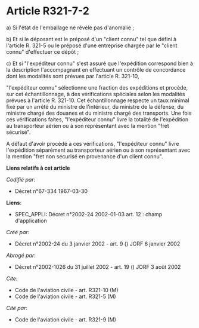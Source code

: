 # Article R321-7-2

a) Si l'état de l'emballage ne révèle pas d'anomalie ;

b) Et si le déposant est le préposé d'un "client connu" tel que défini à l'article R. 321-5 ou le préposé d'une entreprise
chargée par le "client connu" d'effectuer ce dépôt ;

c) Et si "l'expéditeur connu" s'est assuré que l'expédition correspond bien à la description l'accompagnant en effectuant un
contrôle de concordance dont les modalités sont prévues par l'article R. 321-10,

"l'expéditeur connu" sélectionne une fraction des expéditions et procède, sur cet échantillonnage, à des vérifications
spéciales selon les modalités prévues à l'article R. 321-10. Cet échantillonnage respecte un taux minimal fixé par un arrêté
du ministre de l'intérieur, du ministre de la défense, du ministre chargé des douanes et du ministre chargé des transports.
Une fois ces vérifications faites, "l'expéditeur connu" livre la totalité de l'expédition au transporteur aérien ou à son
représentant avec la mention "fret sécurisé".

A défaut d'avoir procédé à ces vérifications, "l'expéditeur connu" livre l'expédition séparément au transporteur aérien ou à
son représentant avec la mention "fret non sécurisé en provenance d'un client connu".

**Liens relatifs à cet article**

_Codifié par_:

  - Décret n°67-334 1967-03-30

**Liens**:

  - SPEC_APPLI: Décret n°2002-24 2002-01-03 art. 12 : champ d'application

_Créé par_:

  - Décret n°2002-24 du 3 janvier 2002 - art. 9 () JORF 6 janvier 2002

_Abrogé par_:

  - Décret n°2002-1026 du 31 juillet 2002 - art. 19 () JORF 3 août 2002

_Cite_:

  - Code de l'aviation civile - art. R321-10 (M)
  - Code de l'aviation civile - art. R321-5 (M)

_Cité par_:

  - Code de l'aviation civile - art. R321-9 (M)
